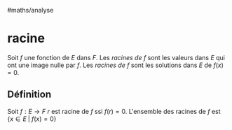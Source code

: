 #maths/analyse 
# racine
Soit $f$ une fonction de $E$ dans $F$.
Les _racines de $f$_ sont les valeurs dans $E$ qui ont une image nulle par $f$.
Les _racines de $f$_ sont les solutions dans $E$ de $f(x) = 0$.

## Définition
Soit $f : E \rightarrow F$
$r$ est racine de $f$ ssi $f(r) = 0$.
L'ensemble des racines de $f$ est $\{ x \in E \;|\; f(x) = 0 \}$




